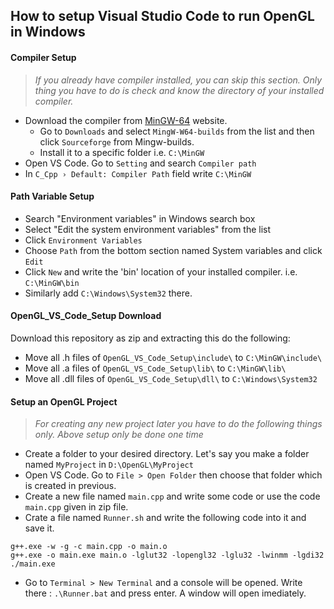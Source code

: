 
## How to setup Visual Studio Code to run OpenGL in Windows

#### Compiler Setup

>*If you already have compiler installed, you can skip this section. Only thing you have to do is check and know the directory of your installed compiler.*

- Download the compiler from [MinGW-64](https://www.mingw-w64.org/) website.
  - Go to `Downloads` and select `MingW-W64-builds` from the list and then click `Sourceforge` from Mingw-builds.
  - Install it to a specific folder i.e. `C:\MinGW`
- Open VS Code. Go to `Setting` and search `Compiler path`
- In `C_Cpp › Default: Compiler Path` field write `C:\MinGW`

#### Path Variable Setup

- Search "Environment variables" in Windows search box
- Select "Edit the system environment variables" from the list
- Click `Environment Variables`
- Choose `Path` from the bottom section named System variables and click `Edit`
- Click `New` and write the 'bin' location of your installed compiler. i.e. `C:\MinGW\bin`
- Similarly add `C:\Windows\System32` there.

#### OpenGL_VS_Code_Setup Download

Download this repository as zip and extracting this do the following:
- Move all .h files of `OpenGL_VS_Code_Setup\include\` to `C:\MinGW\include\`
- Move all .a files of `OpenGL_VS_Code_Setup\lib\` to `C:\MinGW\lib\`
- Move all .dll files of `OpenGL_VS_Code_Setup\dll\` to `C:\Windows\System32`

#### Setup an OpenGL Project

> *For creating any new project later you have to do the following things only. Above setup only be done one time*

- Create a folder to your desired directory. Let's say you make a folder named `MyProject` in `D:\OpenGL\MyProject`
- Open VS Code. Go to `File > Open Folder` then choose that folder which is created in previous.
- Create a new file named `main.cpp` and write some code or use the code `main.cpp` given in zip file.
- Crate a file named `Runner.sh` and write the following code into it and save it.

```batch
g++.exe -w -g -c main.cpp -o main.o
g++.exe -o main.exe main.o -lglut32 -lopengl32 -lglu32 -lwinmm -lgdi32
./main.exe
```

- Go to `Terminal > New Terminal` and a console will be opened. Write there : `.\Runner.bat` and press enter. A window will open imediately.
